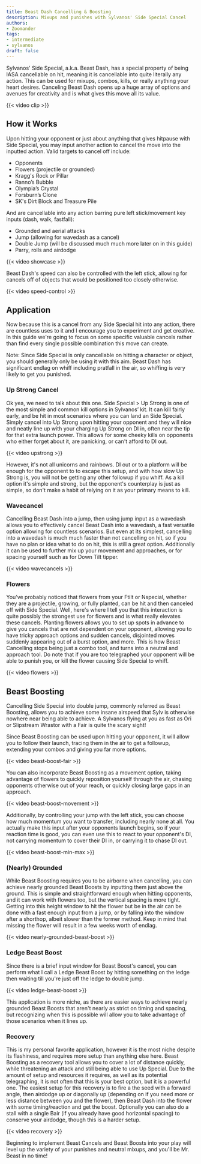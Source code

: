 ```yaml
---
title: Beast Dash Cancelling & Boosting
description: Mixups and punishes with Sylvanos' Side Special Cancel
authors:
- Zoomander
tags:
- intermediate
- sylvanos
draft: false
---
```


Sylvanos' Side Special, a.k.a. Beast Dash, has a special property of being IASA cancellable on hit, meaning it is cancellable into quite literally any action. This can be used for mixups, combos, kills, or really anything your heart desires. Canceling Beast Dash opens up a huge array of options and avenues for creativity and is what gives this move all its value.

{{< video clip >}}

## How it Works

Upon hitting your opponent or just about anything that gives hitpause with Side Special, you may input another action to cancel the move into the inputted action. Valid targets to cancel off include:

- Opponents
- Flowers (projectile or grounded)
- Kragg's Rock or Pillar
- Ranno’s Bubble
- Olympia’s Crystal
- Forsburn’s Clone
- SK's Dirt Block and Treasure Pile

And are cancellable into any action barring pure left stick/movement key inputs (dash, walk, fastfall):

- Grounded and aerial attacks
- Jump (allowing for wavedash as a cancel)
- Double Jump (will be discussed much much more later on in this guide)
- Parry, rolls and airdodge

{{< video showcase >}}

Beast Dash's speed can also be controlled with the left stick, allowing for cancels off of objects that would be positioned too closely otherwise.

{{< video speed-control >}}

## Application

Now because this is a cancel from any Side Special hit into any action, there are countless uses to it and I encourage you to experiment and get creative. In this guide we're going to focus on some specific valuable cancels rather than find every single possible combination this move can create.

Note: Since Side Special is only cancellable on hitting a character or object, you should generally only be using it with this aim. Beast Dash has significant endlag on whiff including pratfall in the air, so whiffing is very likely to get you punished.

### Up Strong Cancel

Ok yea, we need to talk about this one. Side Special > Up Strong is one of the most simple and common kill options in Sylvanos’ kit. It can kill fairly early, and be hit in most scenarios where you can land an Side Special. Simply cancel into Up Strong upon hitting your opponent and they will nice and neatly line up with your charging Up Strong on DI in, often near the tip for that extra launch power. This allows for some cheeky kills on opponents who either forget about it, are panicking, or can't afford to DI out.

{{< video upstrong >}}

However, it's not all unicorns and rainbows. DI out or to a platform will be enough for the opponent to to escape this setup, and with how slow Up Strong is, you will not be getting any other followup if you whiff. As a kill option it's simple and strong, but the opponent's counterplay is just as simple, so don't make a habit of relying on it as your primary means to kill.

### Wavecancel

Cancelling Beast Dash into a jump, then using jump input as a wavedash allows you to effectively cancel Beast Dash into a wavedash, a fast versatile option allowing for countless scenarios. But even at its simplest, cancelling into a wavedash is much much faster than not cancelling on hit, so if you have no plan or idea what to do on hit, this is still a great option. Additionally it can be used to further mix up your movement and approaches, or for spacing yourself such as for Down Tilt tipper.

{{< video wavecancels >}}

### Flowers

You’ve probably noticed that flowers from your Ftilt or Nspecial, whether they are a projectile, growing, or fully planted, can be hit and then canceled off with Side Special. Well, here's where I tell you that this interaction is quite possibly the strongest use for flowers and is what really elevates these cancels. Planting flowers allows you to set up spots in advance to give you cancels that are not dependent on your opponent, allowing you to have tricky approach options and sudden cancels, disjointed moves suddenly appearing out of a burst option, and more. This is how Beast Cancelling stops being just a combo tool, and turns into a neutral and approach tool. Do note that if you are too telegraphed your opponent will be able to punish you, or kill the flower causing Side Special to whiff.

{{< video flowers >}}

## Beast Boosting

Cancelling Side Special into double jump, commonly referred  as Beast Boosting, allows you to achieve some insane airspeed that Sylv is otherwise nowhere near being able to achieve. A Sylvanos flying at you as fast as Ori or Slipstream Wrastor with a Fair is quite the scary sight!

Since Beast Boosting can be used upon hitting your opponent, it will allow you to follow their launch, tracing them in the air to get a followup, extending your combos and giving you far more options.

{{< video beast-boost-fair >}}

You can also incorporate Beast Boosting as a movement option, taking advantage of flowers to quickly reposition yourself through the air, chasing opponents otherwise out of your reach, or quickly closing large gaps in an approach.

{{< video beast-boost-movement >}}

Additionally, by controlling your jump with the left stick, you can choose how much momentum you want to transfer, including nearly none at all. You actually make this input after your opponents launch begins, so if your reaction time is good, you can even use this to react to your opponent's DI, not carrying momentum to cover their DI in, or carrying it to chase DI out.

{{< video beast-boost-min-max >}}

### (Nearly) Grounded

While Beast Boosting requires you to be airborne when cancelling, you can achieve nearly grounded Beast Boosts by inputting them just above the ground. This is simple and straightforward enough when hitting opponents, and it can work with flowers too, but the vertical spacing is more tight. Getting into this height window to hit the flower but be in the air can be done with a fast enough input from a jump, or by falling into the window after a shorthop, albeit slower than the former method. Keep in mind that missing the flower will result in a few weeks worth of endlag.

{{< video nearly-grounded-beast-boost >}}

### Ledge Beast Boost

Since there is a brief input window for Beast Boost's cancel, you can perform what I call a Ledge Beast Boost by hitting something on the ledge then waiting till you're just off the ledge to double jump.

{{< video ledge-beast-boost >}}

This application is more niche, as there are easier ways to achieve nearly grounded Beast Boosts that aren't nearly as strict on timing and spacing, but recognizing when this is possible will allow you to take advantage of those scenarios when it lines up.

### Recovery

This is my personal favorite application, however it is the most niche despite its flashiness, and requires more setup than anything else here. Beast Boosting as a recovery tool allows you to cover a lot of distance quickly, while threatening an attack and still being able to use Up Special. Due to the amount of setup and resources it requires, as well as its potential telegraphing, it is not often that this is your best option, but it is a powerful one. The easiest setup for this recovery is to fire a the seed with a forward angle, then airdodge up or diagonally up (depending on if you need more or less distance between you and the flower), then Beast Dash into the flower with some timing/reaction and get the boost. Optionally you can also do a stall with a single Bair (if you already have good horizontal spacing) to conserve your airdodge, though this is a harder setup.

{{< video recovery >}}

Beginning to implement Beast Cancels and Beast Boosts into your play will level up the variety of your punishes and neutral mixups, and you'll be Mr. Beast in no time!

